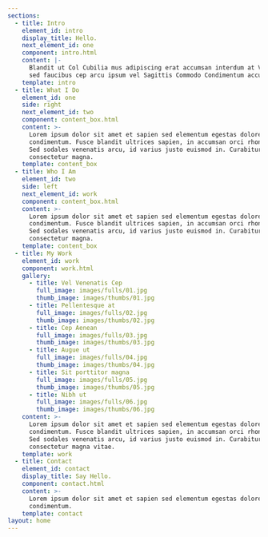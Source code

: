 ```yaml
---
sections:
  - title: Intro
    element_id: intro
    display_title: Hello.
    next_element_id: one
    component: intro.html
    content: |-
      Blandit ut Col Cubilia mus adipiscing erat accumsan interdum at Vestibulum
      sed faucibus cep arcu ipsum vel Sagittis Commodo Condimentum accumsan.
    template: intro
  - title: What I Do
    element_id: one
    side: right
    next_element_id: two
    component: content_box.html
    content: >-
      Lorem ipsum dolor sit amet et sapien sed elementum egestas dolore
      condimentum. Fusce blandit ultrices sapien, in accumsan orci rhoncus eu.
      Sed sodales venenatis arcu, id varius justo euismod in. Curabitur egestas
      consectetur magna.
    template: content_box
  - title: Who I Am
    element_id: two
    side: left
    next_element_id: work
    component: content_box.html
    content: >-
      Lorem ipsum dolor sit amet et sapien sed elementum egestas dolore
      condimentum. Fusce blandit ultrices sapien, in accumsan orci rhoncus eu.
      Sed sodales venenatis arcu, id varius justo euismod in. Curabitur egestas
      consectetur magna.
    template: content_box
  - title: My Work
    element_id: work
    component: work.html
    gallery:
      - title: Vel Venenatis Cep
        full_image: images/fulls/01.jpg
        thumb_image: images/thumbs/01.jpg
      - title: Pellentesque at
        full_image: images/fulls/02.jpg
        thumb_image: images/thumbs/02.jpg
      - title: Cep Aenean
        full_image: images/fulls/03.jpg
        thumb_image: images/thumbs/03.jpg
      - title: Augue ut
        full_image: images/fulls/04.jpg
        thumb_image: images/thumbs/04.jpg
      - title: Sit porttitor magna
        full_image: images/fulls/05.jpg
        thumb_image: images/thumbs/05.jpg
      - title: Nibh ut
        full_image: images/fulls/06.jpg
        thumb_image: images/thumbs/06.jpg
    content: >-
      Lorem ipsum dolor sit amet et sapien sed elementum egestas dolore
      condimentum. Fusce blandit ultrices sapien, in accumsan orci rhoncus eu.
      Sed sodales venenatis arcu, id varius justo euismod in. Curabitur egestas
      consectetur magna vitae.
    template: work
  - title: Contact
    element_id: contact
    display_title: Say Hello.
    component: contact.html
    content: >-
      Lorem ipsum dolor sit amet et sapien sed elementum egestas dolore
      condimentum.
    template: contact
layout: home
---
```


